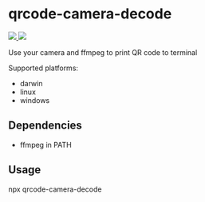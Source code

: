 # qrcode-camera-decode

<a href="https://www.npmjs.com/package/qrcode-camera-decode">
<img src="https://img.shields.io/npm/v/qrcode-camera-decode.svg" >
</a>
<a href="https://travis-ci.com/zaripych/qrcode-camera-decode">
<img src="https://travis-ci.com/zaripych/qrcode-camera-decode.svg?branch=master" >
</a>

Use your camera and ffmpeg to print QR code to terminal

Supported platforms:

- darwin
- linux
- windows

## Dependencies

- ffmpeg in PATH

## Usage

npx qrcode-camera-decode
